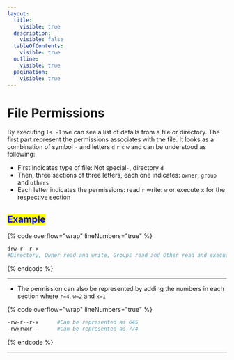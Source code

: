 ```yaml
---
layout:
  title:
    visible: true
  description:
    visible: false
  tableOfContents:
    visible: true
  outline:
    visible: true
  pagination:
    visible: true
---
```


# File Permissions

By executing `ls -l` we can see a list of details from a file or directory. The first part represent the permissions associates with the file. It looks as a combination of symbol `-` and letters `d` `r` `c` `w` and can be understood as following:

* First indicates type of file: Not special`-`, directory `d`
* Then, three sections of three letters, each one indicates: `owner`, `group` and `others`
* Each letter indicates the permissions: read `r` write: `w` or execute `x` for the respective section

## <mark style="color:blue;">**Example**</mark>

{% code overflow="wrap" lineNumbers="true" %}
```bash
drw-r--r-x 
#Directory, Owner read and write, Groups read and Other read and execute
```
{% endcode %}

***

* The permission can also be represented by adding the numbers in each section where       `r=4`,  `w=2` and `x=1`

{% code overflow="wrap" lineNumbers="true" %}
```bash
-rw-r--r-x      #Can be represented as 645
-rwxrwxr--      #Can be represented as 774
```
{% endcode %}

***

